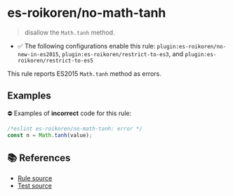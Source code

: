 # es-roikoren/no-math-tanh
> disallow the `Math.tanh` method.

- ✅ The following configurations enable this rule: `plugin:es-roikoren/no-new-in-es2015`, `plugin:es-roikoren/restrict-to-es3`, and `plugin:es-roikoren/restrict-to-es5`

This rule reports ES2015 `Math.tanh` method as errors.

## Examples

⛔ Examples of **incorrect** code for this rule:

```js
/*eslint es-roikoren/no-math-tanh: error */
const n = Math.tanh(value);
```

## 📚 References

- [Rule source](https://github.com/roikoren755/eslint-plugin-es/blob/v3.0.0/src/rules/no-math-tanh.ts)
- [Test source](https://github.com/roikoren755/eslint-plugin-es/blob/v3.0.0/tests/src/rules/no-math-tanh.ts)
